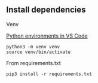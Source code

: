 ## Install dependencies

Venv

[Python environments in VS Code](https://code.visualstudio.com/docs/python/environments)

```
python3 -m venv venv
source venv/bin/activate
```

From requirements.txt

```
pip3 install -r requirements.txt
```

